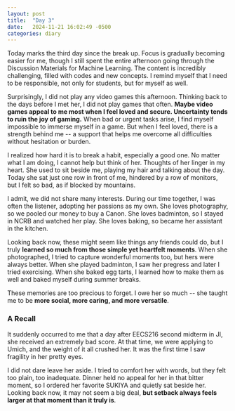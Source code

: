 ```yaml
---
layout: post
title:  "Day 3"
date:   2024-11-21 16:02:49 -0500
categories: diary
---
```


Today marks the third day since the break up. Focus is gradually becoming easier for me, though I still spent the entire afternoon going through the Discussion Materials for Machine Learning. The content is incredibly challenging, filled with codes and new concepts. I remind myself that I need to be responsible, not only for students, but for myself as well.

Surprisingly, I did not play any video games this afternoon. Thinking back to the days before I met her, I did not play games that often. **Maybe video games appeal to me most when I feel loved and secure. Uncertainty tends to ruin the joy of gaming.** When bad or urgent tasks arise, I find myself impossible to immerse myself in a game. But when I feel loved, there is a strength behind me -- a support that helps me overcome all difficulties without  hesitation or burden.

I realized how hard it is to break a habit, especially a good one. No matter what I am doing, I cannot help but think of her. Thoughts of her linger in my heart. She used to sit beside me, playing my hair and talking about the day. Today she sat just one row in front of me, hindered by a row of monitors, but I felt so bad, as if blocked by mountains. 

I admit, we did not share many interests. During our time together, I was often the listener, adopting her passions as my own. She loves photography, so we pooled our money to buy a Canon. She loves badminton, so I stayed in NCRB and watched her play. She loves baking, so became her assistant in the kitchen. 

Looking back now, these might seem like things any friends could do, but I truly **learned so much from those simple yet heartfelt moments**. When she photographed, I tried to capture wonderful moments too, but hers were always better. When she played badminton, I saw her pregress and later I tried exercising. When she baked egg tarts, I learned how to make them as well and baked myself during summer breaks. 

These memories are too precious to forget. I owe her so much -- she taught me to be **more social, more caring, and more versatile**.

### A Recall

It suddenly occurred to me that a day after EECS216 second midterm in JI, she received an extremely bad score. At that time, we were applying to Umich, and the weight of it all crushed her. It was the first time I saw fragility in her pretty eyes. 

I did not dare leave her aside. I tried to comfort her with words, but they felt too plain, too inadequate. Dinner held no appeal for her in that bitter moment, so I ordered her favorite SUKIYA and quietly sat beside her. Looking back now, it may not seem a big deal, **but setback always feels larger at that moment than it truly is**.